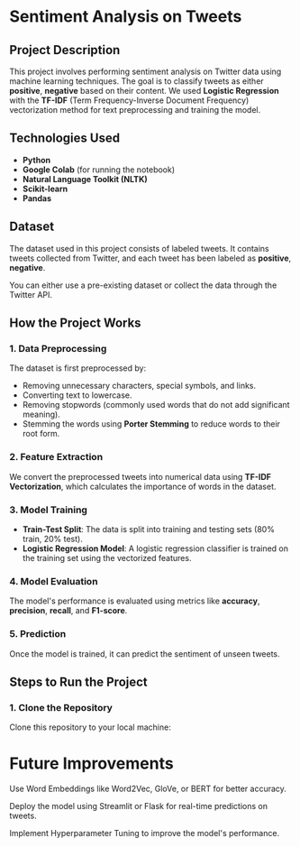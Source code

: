 # Sentiment Analysis on Tweets

## Project Description

This project involves performing sentiment analysis on Twitter data using machine learning techniques. The goal is to classify tweets as either **positive**, **negative**  based on their content. We used **Logistic Regression** with the **TF-IDF** (Term Frequency-Inverse Document Frequency) vectorization method for text preprocessing and training the model.

## Technologies Used

- **Python**
- **Google Colab** (for running the notebook)
- **Natural Language Toolkit (NLTK)**
- **Scikit-learn**
- **Pandas**


## Dataset

The dataset used in this project consists of labeled tweets. It contains tweets collected from Twitter, and each tweet has been labeled as **positive**, **negative**.

You can either use a pre-existing dataset or collect the data through the Twitter API.

## How the Project Works

### 1. **Data Preprocessing**

The dataset is first preprocessed by:
- Removing unnecessary characters, special symbols, and links.
- Converting text to lowercase.
- Removing stopwords (commonly used words that do not add significant meaning).
- Stemming the words using **Porter Stemming** to reduce words to their root form.

### 2. **Feature Extraction**

We convert the preprocessed tweets into numerical data using **TF-IDF Vectorization**, which calculates the importance of words in the dataset.

### 3. **Model Training**

- **Train-Test Split**: The data is split into training and testing sets (80% train, 20% test).
- **Logistic Regression Model**: A logistic regression classifier is trained on the training set using the vectorized features.

### 4. **Model Evaluation**

The model's performance is evaluated using metrics like **accuracy**, **precision**, **recall**, and **F1-score**.

### 5. **Prediction**

Once the model is trained, it can predict the sentiment of unseen tweets.

## Steps to Run the Project

### 1. **Clone the Repository**
Clone this repository to your local machine:














# Future Improvements
Use Word Embeddings like Word2Vec, GloVe, or BERT for better accuracy.

Deploy the model using Streamlit or Flask for real-time predictions on tweets.

Implement Hyperparameter Tuning to improve the model's performance.

